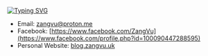 [![Typing SVG](https://readme-typing-svg.demolab.com?font=Fira+Code&pause=1000&background=FFFFFF00&width=435&lines=Hi+there%2C+I'm+Zang+V%C5%A9+%F0%9F%91%8B)](https://git.io/typing-svg)


- Email: [zangvu@proton.me](mailto:zangvu@proton.me)
- Facebook: [https://www.facebook.com/ZangVu](https://www.facebook.com/profile.php?id=100090447288595)
- Personal Website: [blog.zangvu.uk](https://blog.zangvu.uk)
